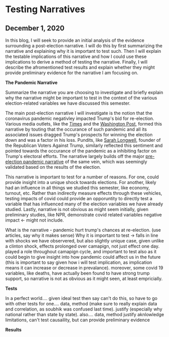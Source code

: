 # Testing Narratives  
## December 1, 2020

In this blog, I will seek to provide an initial analysis of the evidence surrounding a post-election narrative. I will do this by first summarizing the narrative and explaining why it is important to test such. Then I will explain the testable implications of this narrative and how I could use these implications to derive a method of testing the narrative. Finally, I will describe the afromentioned test results and explain whether they might provide preliminary evidence for the narrative I am focusing on. 

**The Pandemic Narrative**

Summarize the narrative you are choosing to investigate and briefly explain why the narrative might be important to test in the context of the various election-related variables we have discussed this semester.

The main post-election narrative I will investigate is the notion that the coronavirus pandemic negativley impacted Trump's bid for re-election. Various media outlets, like the [Times](https://time.com/5907973/donald-trump-loses-2020-election/) and the [Washington Post](https://www.washingtonpost.com/elections/interactive/2020/trump-pandemic-coronavirus-election/), formed this narrative by touting that the occurance of such pandemic and all its associated issues dragged Trump's prospects for winning the election down and was a factor in his loss. Pundits, like [Sarah Longwell](https://time.com/5907973/donald-trump-loses-2020-election/), founder of the Republican Voters Against Trump, similarly reflected this sentiment and pointed towards the occurance of the pandemic as a inhibiting factor on Trump's electoral efforts. The narrative largely builds off the major [pre-election pandemic narrative](https://www.cnn.com/2020/10/29/politics/coronavirus-trump-analysis/index.html) of the same vein, which was seemingly validated based on the results of the election. 


This narrative is important to test for a number of reasons. For one, could provide insight into a unique shock towards elections. 
For another, likely had an influence in all things we studied this semester, like economy, turnout, etc. Rather than indirectly measure effects through these vehicles, testing impacts of covid could provide an opporuntity to directly test a variable that has influenced many of the election variables we have already studied. Lastly, narrative is not obvious as might seem initially, given preliminary studies, like NPR, demonstrate covid related variables negative impact <- might not include. 





What is the narrative - pandemic hurt trump's chances at re-election. (use articles, say why it makes sense) 
Why it is important to test -> falls in line with shocks we have observered, but also slightly unique case, given unlike a clinton shock, effects prolonged over camapign, not just effect one day. played a role throughout camapign cycle, and important to test also as it could begin to give insight into how pandemic could affect us in the future (this is important to say given how i will test implication, as implication means it can increase or decrease in prevalance).
moreover, some covid 19 variables, like deaths, have actually been found to have strong trump support, so narrative is not as obvious as it might seen, at least empricially. 

**Tests**

In a perfect world.... given ideal test
then say can't do this, so have to go with other tests
for one.... 
data, method (make sure to really explain data and correlation, as soubhik was confused last time). 
justify (especially why national rather than state by state).
also....
data, method
justify
aknlowledge limitations, can't test causaility, but can provide preliminary evidence 

**Results**
